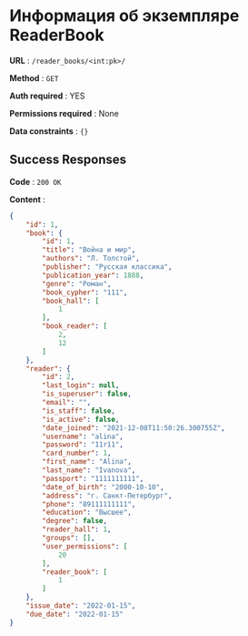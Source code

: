 # Информация об экземпляре ReaderBook

**URL** : `/reader_books/<int:pk>/`

**Method** : `GET`

**Auth required** : YES

**Permissions required** : None

**Data constraints** : `{}`

## Success Responses

**Code** : `200 OK`

**Content** : 

```json
{
    "id": 1,
    "book": {
        "id": 1,
        "title": "Война и мир",
        "authors": "Л. Толстой",
        "publisher": "Русская классика",
        "publication_year": 1888,
        "genre": "Роман",
        "book_cypher": "111",
        "book_hall": [
            1
        ],
        "book_reader": [
            2,
            12
        ]
    },
    "reader": {
        "id": 2,
        "last_login": null,
        "is_superuser": false,
        "email": "",
        "is_staff": false,
        "is_active": false,
        "date_joined": "2021-12-08T11:50:26.300755Z",
        "username": "alina",
        "password": "11r11",
        "card_number": 1,
        "first_name": "Alina",
        "last_name": "Ivanova",
        "passport": "1111111111",
        "date_of_birth": "2000-10-10",
        "address": "г. Санкт-Петербург",
        "phone": "89111111111",
        "education": "Высшее",
        "degree": false,
        "reader_hall": 1,
        "groups": [],
        "user_permissions": [
            20
        ],
        "reader_book": [
            1
        ]
    },
    "issue_date": "2022-01-15",
    "due_date": "2022-01-15"
}
```

